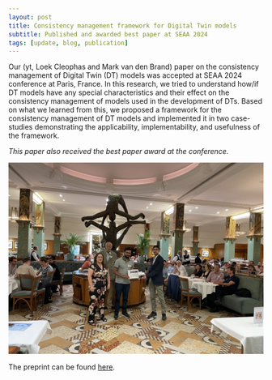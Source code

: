 ```yaml
---
layout: post
title: Consistency management framework for Digital Twin models
subtitle: Published and awarded best paper at SEAA 2024
tags: [update, blog, publication]
---
```



Our (yt, Loek Cleophas and Mark van den Brand) paper on the consistency management of Digital Twin (DT) models was accepted at SEAA 2024 conference at Paris, France. In this research, we tried to understand how/if DT models have any special characteristics and their effect on the consistency management of models used in the development of DTs. Based on what we learned from this, we proposed a framework for the consistency management of DT models and implemented it in two case-studies demonstrating the applicability, implementability, and usefulness of the framework.

_This paper also received the best paper award at the conference._

![Receiving best paper award at SEAA 2024 gala dinner at Paris.](/files/images/SEAA2024.jpg "Receiving best paper award at SEAA 2024 gala dinner at Paris.")

The preprint can be found [here](/files/preprints/SEAA24_Maintaining_consistency_of_digital_twin_models__exploring_the_potential_of_graph_based_approaches.pdf).
